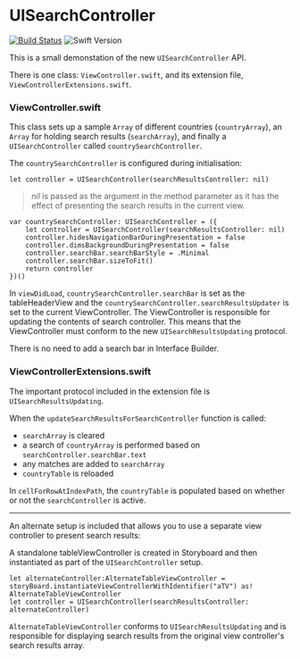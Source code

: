 # UISearchController
[![Build Status](https://travis-ci.org/stuartbreckenridge/UISearchControllerWithSwift.svg?branch=master)](https://travis-ci.org/stuartbreckenridge/UISearchControllerWithSwift)
![Swift Version](https://img.shields.io/badge/Swift-2.3-%23FD3C33.svg)

This is a small demonstation of the new `UISearchController` API. 

There is one class: `ViewController.swift`, and its extension file, `ViewControllerExtensions.swift`.

### ViewController.swift
This class sets up a sample `Array` of different countries (`countryArray`), an `Array` for holding search results (`searchArray`), and finally a `UISearchController` called `countrySearchController`.

The `countrySearchController` is configured during initialisation:

`let controller = UISearchController(searchResultsController: nil)`

>*nil* is passed as the argument in the method parameter as it has the effect of presenting the search results in the current view.

    var countrySearchController: UISearchController = ({
        let controller = UISearchController(searchResultsController: nil)
        controller.hidesNavigationBarDuringPresentation = false
        controller.dimsBackgroundDuringPresentation = false
        controller.searchBar.searchBarStyle = .Minimal
        controller.searchBar.sizeToFit()
        return controller
    })()


In `viewDidLoad`, `countrySearchController.searchBar` is  set as the tableHeaderView and the `countrySearchController.searchResultsUpdater` is set to the current ViewController. The ViewController is responsible for updating the contents of search controller. This means that the ViewController must conform to the new `UISearchResultsUpdating` protocol. 
 

There is no need to add a search bar in Interface Builder.

### ViewControllerExtensions.swift
The important protocol included in the extension file is `UISearchResultsUpdating`.

When the `updateSearchResultsForSearchController` function is called:
- `searchArray` is cleared
- a search of `countryArray` is performed based on `searchController.searchBar.text`
- any matches are added to `searchArray`
- `countryTable` is reloaded

In `cellForRowAtIndexPath`, the `countryTable` is populated based on whether or not the `searchController` is active. 

---

An alternate setup is included that allows you to use a separate view controller to present search results:

A standalone tableViewController is created in Storyboard and then instantiated as part of the `UISearchController` setup.

    let alternateController:AlternateTableViewController = storyBoard.instantiateViewControllerWithIdentifier("aTV") as! AlternateTableViewController
    let controller = UISearchController(searchResultsController: alternateController)

`AlternateTableViewController` conforms to `UISearchResultsUpdating` and is responsible for displaying search results from the original view controller's search results array.